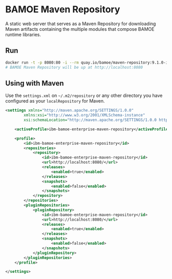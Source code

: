 # BAMOE Maven Repository

A static web server that serves as a Maven Repository for downloading Maven artifacts containing the multiple modules that compose BAMOE runtime libraries.

## Run

```bash
docker run -t -p 8080:80 -i --rm quay.io/bamoe/maven-repository:9.1.0-ibm-0001
# BAMOE Maven Repository will be up at http://localhost:8080
```

## Using with Maven

Use the `settings.xml` on `~/.m2/repository` or any other directory you have configured as your `localRepository` for Maven.

```xml
<settings xmlns="http://maven.apache.org/SETTINGS/1.0.0"
        xmlns:xsi="http://www.w3.org/2001/XMLSchema-instance"
        xsi:schemaLocation="http://maven.apache.org/SETTINGS/1.0.0 https://maven.apache.org/xsd/settings-1.0.0.xsd">

    <activeProfile>ibm-bamoe-enterprise-maven-repository</activeProfile>

    <profile>
        <id>ibm-bamoe-enterprise-maven-repository</id>
        <repositories>
            <repository>
                <id>ibm-bamoe-enterprise-maven-repository</id>
                <url>http://localhost:8080/</url>
                <releases>
                    <enabled>true</enabled>
                </releases>
                <snapshots>
                    <enabled>false</enabled>
                </snapshots>
            </repository>
        </repositories>
        <pluginRepositories>
            <pluginRepository>
                <id>ibm-bamoe-enterprise-maven-repository</id>
                <url>http://localhost:8080/</url>
                <releases>
                    <enabled>true</enabled>
                </releases>
                <snapshots>
                    <enabled>false</enabled>
                </snapshots>
            </pluginRepository>
        </pluginRepositories>
    </profile>

</settings>
```
